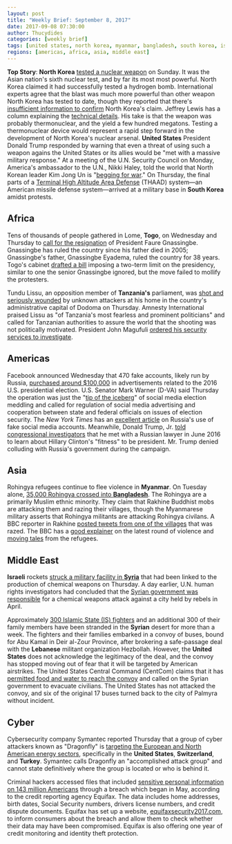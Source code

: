 ```yaml
---
layout: post
title: "Weekly Brief: September 8, 2017"
date: 2017-09-08 07:30:00
author: Thucydides
categories: [weekly brief]
tags: [united states, north korea, myanmar, bangladesh, south korea, israel, syria, togo, tanzania, switzerland, turkey, lebanon]
regions: [americas, africa, asia, middle east]
---
```


**Top Story**: **North Korea** [tested a nuclear weapon](https://www.nytimes.com/2017/09/03/world/asia/north-korea-tremor-possible-6th-nuclear-test.html) on Sunday. It was the Asian nation's sixth nuclear test, and by far its most most powerful. North Korea claimed it had successfully tested a hydrogen bomb. International experts agree that the blast was much more powerful than other weapon North Korea has tested to date, though they reported that there's [insufficient information to confirm](https://www.nytimes.com/2017/09/03/science/north-korea-bomb-test.html) North Korea's claim. Jeffrey Lewis has a column explaining the [technical details](http://foreignpolicy.com/2017/09/04/welcome-to-the-thermonuclear-club-north-korea/). His take is that the weapon was probably thermonuclear, and the yield a few hundred megatons. Testing a thermonuclear device would represent a rapid step forward in the development of North Korea's nuclear arsenal. **United States** President Donald Trump responded by warning that even a threat of using such a weapon agains the United States or its allies would be "met with a massive military response." At a meeting of the U.N. Security Council on Monday, America's ambassador to the U.N., Nikki Haley, told the world that North Korean leader Kim Jong Un is "[begging for war](http://www.npr.org/sections/thetwo-way/2017/09/04/548461574/haley-north-korea-begging-for-war)." On Thursday, the final parts of a [Terminal High Altitude Area Defense](https://www.theguardian.com/world/2017/sep/07/south-korea-deploys-missile-system-as-us-strengthens-north-korea-trade-threat) (THAAD) system&mdash;an American missile defense system&mdash;arrived at a military base in **South Korea** amidst protests.

## Africa

Tens of thousands of people gathered in Lome, **Togo**, on Wednesday and Thursday to [call for the resignation](http://www.bbc.com/news/world-africa-41174005) of President Faure Gnassingbe. Gnassingbe has ruled the country since his father died in 2005; Gnassingbe's father, Gnassingbe Eyadema, ruled the country for 38 years. Togo's cabinet [drafted a bill](http://www.huffingtonpost.com/entry/togo-protests_us_59b05298e4b0354e440f0686) imposing a two-term limit on the presidency, similar to one the senior Gnassingbe ignored, but the move failed to mollify the protesters.

Tundu Lissu, an opposition member of **Tanzania's** parliament, was [shot and seriously wounded](http://www.aljazeera.com/news/2017/09/tanzania-opposition-mp-tundu-lissu-wounded-gunmen-170907131959935.html) by unknown attackers at his home in the country's administrative capital of Dodoma on Thursday. Amnesty International praised Lissu as "of Tanzania's most fearless and prominent politicians" and called for Tanzanian authorities to assure the world that the shooting was not politically motivated. President John Magufuli [ordered his security services to investigate](https://af.reuters.com/article/africaTech/idAFL8N1LO3UF).

## Americas

Facebook announced Wednesday that 470 fake accounts, likely run by Russia, [purchased around $100,000](https://www.washingtonpost.com/business/technology/facebook-accounts-from-russia-bought-ads-during-us-campaign/2017/09/06/55793266-9362-11e7-8482-8dc9a7af29f9_story.html) in advertisements related to the 2016 U.S. presidential election. U.S. Senator Mark Warner (D-VA) said Thursday the operation was just the "[tip of the iceberg](http://www.cnn.com/2017/09/07/politics/warner-facebook-russia-hacking/index.html?sr=twCNNp090717warner-facebook-russia-hacking1112AMVODtop&CNNPolitics=Tw)" of social media election meddling and called for regulation of social media advertising and cooperation between state and federal officials on issues of election security. The _New York Times_ has an [excellent article](https://www.nytimes.com/2017/09/07/us/politics/russia-facebook-twitter-election.html) on Russia's use of fake social media accounts. Meanwhile, Donald Trump, Jr. [told congressional investigators](https://www.nytimes.com/2017/09/07/us/politics/trump-russia-investigation.html) that he met with a Russian lawyer in June 2016 to learn about Hillary Clinton's "fitness" to be president. Mr. Trump denied colluding with Russia's government during the campaign.

## Asia

Rohingya refugees continue to flee violence in **Myanmar**. On Tuesday alone, [35,000 Rohingya crossed into **Bangladesh**](http://www.bbc.com/news/world-asia-41158703). The Rohingya are a primarily Muslim ethnic minority. They claim that Rakhine Buddhist mobs are attacking them and razing their villages, though the Myanmarese military asserts that Rohingya militants are attacking Rohingya civilans. A BBC reporter in Rakhine [posted tweets from one of the villages](https://twitter.com/i/moments/905812298023018497) that was razed. The BBC has a [good explainer](http://www.bbc.com/news/world-asia-41082689) on the latest round of violence and [moving tales](http://www.bbc.com/news/world-asia-41189748) from the refugees.

## Middle East

**Israeli** rockets [struck a military facility in **Syria**](https://www.washingtonpost.com/world/israeli-airstrikes-target-syrian-research-center-linked-to-chemical-weapons/2017/09/07/2230abda-93a5-11e7-b9bc-b2f7903bab0d_story.html) that had been linked to the production of chemical weapons on Thursday. A day earlier, U.N. human rights investigators had concluded that the [Syrian government was responsible](http://www.bbc.com/news/world-middle-east-41173133) for a chemical weapons attack against a city held by rebels in April.

Approximately [300 Islamic State (IS) fighters](https://www.nytimes.com/2017/09/07/world/middleeast/isis-syria-convoy.html) and an additional 300 of their family members have been stranded in the **Syrian** desert for more than a week. The fighters and their families embarked in a convoy of buses, bound for Abu Kamal in Deir al-Zour Province, after brokering a safe-passage deal with the **Lebanese** militant organization Hezbollah. However, the **United States** does not acknowledge the legitimacy of the deal, and the convoy has stopped moving out of fear that it will be targeted by American airstrikes. The United States Central Command (CentCom) claims that it has [permitted food and water to reach the convoy](http://www.businessinsider.com/isis-convoy-stuck-iraq-syria-2017-9) and called on the Syrian government to evacuate civilians. The United States has not attacked the convoy, and six of the original 17 buses turned back to the city of Palmyra without incident.

## Cyber
Cybersecurity company Symantec reported Thursday that a group of cyber attackers known as "Dragonfly" is [targeting the European and North American energy sectors](https://www.symantec.com/connect/blogs/dragonfly-western-energy-sector-targeted-sophisticated-attack-group), specifically in the **United States**, **Switzerland**, and **Turkey**. Symantec calls Dragonfly an "accomplished attack group" and cannot state definitively where the group is located or who is behind it.

Criminal hackers accessed files that included [sensitive personal information on 143 million Americans](https://www.washingtonpost.com/news/the-switch/wp/2017/09/07/hackers-steal-personal-data-for-143-million-americans-from-credit-reporting-agency-equifax/) through a breach which began in May, according to the credit reporting agency Equifax. The data includes home addresses, birth dates, Social Security numbers, drivers license numbers, and credit dispute documents. Equifax has set up a website, [equifaxsecurity2017.com](https://www.equifaxsecurity2017.com/), to inform consumers about the breach and allow them to check whether their data may have been compromised. Equifax is also offering one year of credit monitoring and identity theft protection.
